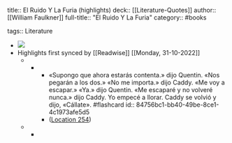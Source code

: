 title:: El Ruido Y La Furia (highlights)
deck:: [[Literature-Quotes]]
author:: [[William Faulkner]]
full-title:: "El Ruido Y La Furia"
category:: #books

tags:: Literature

- ![](https://m.media-amazon.com/images/I/81XxXjqPkML._SY160.jpg)
- Highlights first synced by [[Readwise]] [[Monday, 31-10-2022]]
	- -
		- «Supongo que ahora estarás contenta.» dijo Quentin. «Nos pegarán a los dos.» «No me importa.» dijo Caddy. «Me voy a escapar.» «Ya.» dijo Quentin. «Me escaparé y no volveré nunca.» dijo Caddy. Yo empecé a llorar. Caddy se volvió y dijo, «Cállate». #flashcard
		  id:: 84756bc1-bb40-49be-8ce1-4c1973afe5d5
		- ([Location 254](https://readwise.io/to_kindle?action=open&asin=B0089EI0F6&location=254))
	- -